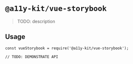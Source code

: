 # `@a11y-kit/vue-storybook`

> TODO: description

## Usage

```
const vueStorybook = require('@a11y-kit/vue-storybook');

// TODO: DEMONSTRATE API
```
